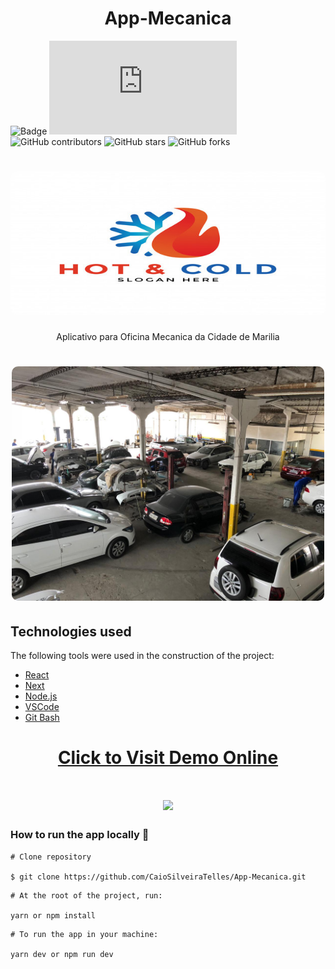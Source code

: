 
<h1 align="center">
   App-Mecanica
</h1>


![Badge](https://img.shields.io/badge/NLW%20%234-Caio%20Silveira-brightgreen)
![GitHub repo size](https://img.shields.io/github/repo-size/scottydocs/README-template.md)
![GitHub contributors](https://img.shields.io/github/forks/CaioSilveiraTelles/NLW.Move-it)
![GitHub stars](https://img.shields.io/github/stars/CaioSilveiraTelles/NLW.Move-it)
![GitHub forks](https://img.shields.io/github/license/CaioSilveiraTelles/NLW.Move-it)



<h1 align="center">
  <img width="750" style="border-radius: 10px" height="auto" alt="NLW" title="#IceCar" src="public/Images/logo-2.jpg" />
</h1>
   
</h1>
<p align="center">Aplicativo para Oficina Mecanica da Cidade de Marilia </p>

<h1 align="center">
  <img width="500" style="border-radius: 10px" height="auto" alt="Oficina" title="#Oficina" src="public/Images/f9382db8-7854-47e7-838b-7fae89ec2304.jpg" />
</h1>


<h2 id="technologies"> Technologies used </h2>

The following tools were used in the construction of the project:

- [React](https://reactjs.org)
- [Next](https://nextjs.org)
- [Node.js](https://nodejs.org/en/)
- [VSCode](https://code.visualstudio.com)
- [Git Bash](https://gitforwindows.org/)


<h1 align="center">
     <a href="https://app-mecanica.vercel.app/" target="_blank">Click to Visit Demo Online</a>
</h1>

<h1 align="center">
 <img src=public/Demo.gif  />
</h1>

### How to run the app locally 🤔
```
# Clone repository

$ git clone https://github.com/CaioSilveiraTelles/App-Mecanica.git
```

```
# At the root of the project, run:

yarn or npm install
```

```
# To run the app in your machine:

yarn dev or npm run dev
```
